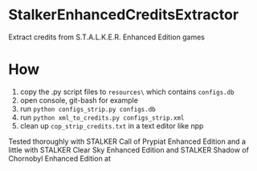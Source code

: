 # StalkerEnhancedCreditsExtractor
Extract credits from S.T.A.L.K.E.R. Enhanced Edition games

# How

1. copy the .py script files to `resources\` which contains `configs.db`
2. open console, git-bash for example
3. run `python configs_strip.py configs.db`
4. run `python xml_to_credits.py configs_strip.xml`
5. clean up `cop_strip_credits.txt` in a text editor like npp

Tested thoroughly with STALKER Call of Prypiat Enhanced Edition and a little with STALKER Clear Sky Enhanced Edition and STALKER Shadow of Chornobyl Enhanced Edition at 
